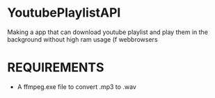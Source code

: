 # YoutubePlaylistAPI
Making a app that can download youtube playlist and play them in the background without high ram usage (f webbrowsers

# REQUIREMENTS
* A ffmpeg.exe file to convert .mp3 to .wav
